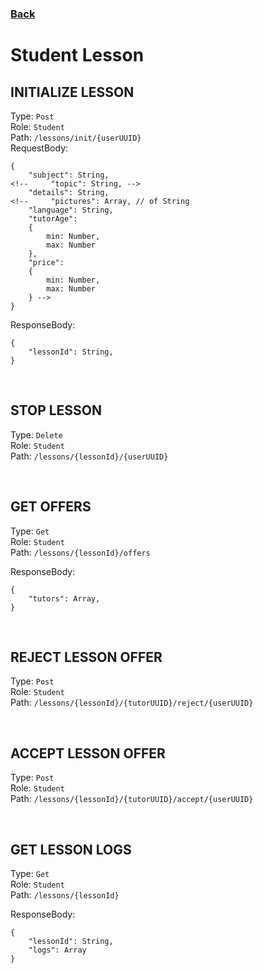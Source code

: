 ### [Back](./Main.md)

# Student Lesson

## **INITIALIZE LESSON**

Type: `Post`  
Role: `Student`  
Path: `/lessons/init/{userUUID}`  
RequestBody:

```
{
    "subject": String,
<!--     "topic": String, -->
    "details": String,
<!--     "pictures": Array, // of String
    "language": String,
    "tutorAge":
    {
        min: Number,
        max: Number
    },
    "price":
    {
        min: Number,
        max: Number
    } -->
}
```

ResponseBody:

```
{
    "lessonId": String,
}
```

<br>

## **STOP LESSON**

Type: `Delete`  
Role: `Student`  
Path: `/lessons/{lessonId}/{userUUID}`  

<br>

## **GET OFFERS**

Type: `Get`  
Role: `Student`  
Path: `/lessons/{lessonId}/offers`  

ResponseBody:

```
{
    "tutors": Array,
}
```

<br>


## **REJECT LESSON OFFER**

Type: `Post`  
Role: `Student`  
Path: `/lessons/{lessonId}/{tutorUUID}/reject/{userUUID}`  

<br>

## **ACCEPT LESSON OFFER**

Type: `Post`  
Role: `Student`  
Path: `/lessons/{lessonId}/{tutorUUID}/accept/{userUUID}`  

<br>

## **GET LESSON LOGS**

Type: `Get`  
Role: `Student`  
Path: `/lessons/{lessonId}`  

ResponseBody:

```
{
    "lessonId": String,
    "logs": Array
}
```

<br>

